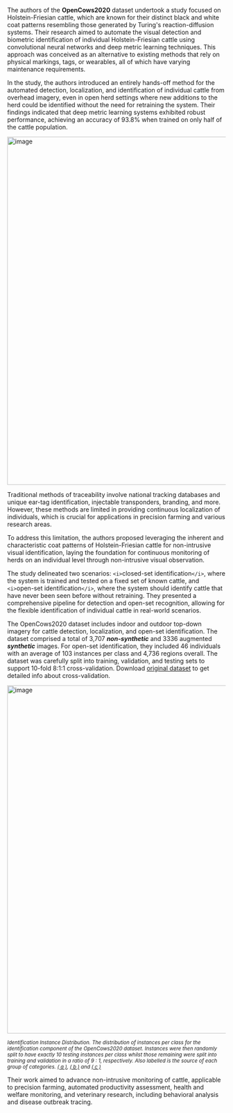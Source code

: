 The authors of the **OpenCows2020** dataset undertook a study focused on Holstein-Friesian cattle, which are known for their distinct black and white coat patterns resembling those generated by Turing's reaction-diffusion systems. Their research aimed to automate the visual detection and biometric identification of individual Holstein-Friesian cattle using convolutional neural networks and deep metric learning techniques. This approach was conceived as an alternative to existing methods that rely on physical markings, tags, or wearables, all of which have varying maintenance requirements.

In the study, the authors introduced an entirely hands-off method for the automated detection, localization, and identification of individual cattle from overhead imagery, even in open herd settings where new additions to the herd could be identified without the need for retraining the system. Their findings indicated that deep metric learning systems exhibited robust performance, achieving an accuracy of 93.8% when trained on only half of the cattle population.

<img src="https://github.com/supervisely/supervisely/assets/78355358/403d9387-b3b0-4e39-a6db-3fc982922619" alt="image" width="800">

Traditional methods of traceability involve national tracking databases and unique ear-tag identification, injectable transponders, branding, and more. However, these methods are limited in providing continuous localization of individuals, which is crucial for applications in precision farming and various research areas.

To address this limitation, the authors proposed leveraging the inherent and characteristic coat patterns of Holstein-Friesian cattle for non-intrusive visual identification, laying the foundation for continuous monitoring of herds on an individual level through non-intrusive visual observation.

The study delineated two scenarios: `<i>`closed-set identification`</i>`, where the system is trained and tested on a fixed set of known cattle, and `<i>`open-set identification`</i>`, where the system should identify cattle that have never been seen before without retraining. They presented a comprehensive pipeline for detection and open-set recognition, allowing for the flexible identification of individual cattle in real-world scenarios.

The OpenCows2020 dataset includes indoor and outdoor top-down imagery for cattle detection, localization, and open-set identification. The dataset comprised a total of 3,707 ***non-synthetic*** and 3336 augmented ***synthetic*** images. For open-set identification, they included 46 individuals with an average of 103 instances per class and 4,736 regions overall. The dataset was carefully split into training, validation, and testing sets to support 10-fold 8:1:1 cross-validation. Download [original dataset](https://data.bris.ac.uk/data/dataset/10m32xl88x2b61zlkkgz3fml17) to get detailed info about cross-validation.

<img src="https://github.com/supervisely/supervisely/assets/78355358/f130d4bd-1088-4180-b61b-8c7ef3f8337c" alt="image" width="800">

<span style="font-size: smaller; font-style: italic;">Identification Instance Distribution. The distribution of instances per class for the identification component of the OpenCows2020 dataset. Instances were then randomly split to have exactly 10 testing instances per class whilst those remaining were split into training and validation in a ratio of 9 : 1, respectively. Also labelled is the source of each group of categories. [( a )](https://ieeexplore.ieee.org/document/8968555), [( b )](https://ieeexplore.ieee.org/document/7532404) and [( c )](https://openaccess.thecvf.com/content_ICCV_2017_workshops/papers/w41/Andrew_Visual_Localisation_and_ICCV_2017_paper.pdf)</span>

Their work aimed to advance non-intrusive monitoring of cattle, applicable to precision farming, automated productivity assessment, health and welfare monitoring, and veterinary research, including behavioral analysis and disease outbreak tracing.
